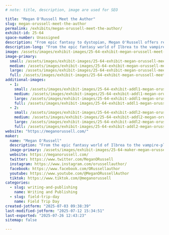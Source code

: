 ```yaml
---
# note: title, description, image are used for SEO

title: "Megan O'Russell Meet the Author"
slug: megan-orussell-meet-the-author
permalink: /exhibits/megan-orussell-meet-the-author/
exhibit-id: 25-64
space-number: Unassigned
description: "From epic fantasy to dystopian, Megan O'Russell offers readers thirty-two books across nine series."
description-long: "From the epic fantasy world of Ilbrea to the vampire-plagued dystopia of the domes, Megan O'Russell offers readers thirty-two books across nine series. Megan's newest novel, Sketchbook of a Wayward Seer, is presented in partnership with the Page by Page podcast where you can listen to a new full chapter of the book every week. Available titles include Ember and Stone, Girl of Glass, The Cursebound Thief, and How I Magically Messed Up My Life in Four Freakin' Days."
image: /assets/images/exhibit-images/25-64-exhibit-megan-orussell-meet-the-author-img-7900-large.jpg
image-primary: 
  small: /assets/images/exhibit-images/25-64-exhibit-megan-orussell-meet-the-author-img-7900-small.jpg
  medium: /assets/images/exhibit-images/25-64-exhibit-megan-orussell-meet-the-author-img-7900-medium.jpg
  large: /assets/images/exhibit-images/25-64-exhibit-megan-orussell-meet-the-author-img-7900-large.jpg
  full: /assets/images/exhibit-images/25-64-exhibit-megan-orussell-meet-the-author-img-7900-full.jpg
additional-images: 
  - 1:
    small: /assets/images/exhibit-images/25-64-exhibit-addl1-megan-orussell-meet-the-author-megan-banner-for-cons-reduced-small.jpg
    medium: /assets/images/exhibit-images/25-64-exhibit-addl1-megan-orussell-meet-the-author-megan-banner-for-cons-reduced-medium.jpg
    large: /assets/images/exhibit-images/25-64-exhibit-addl1-megan-orussell-meet-the-author-megan-banner-for-cons-reduced-large.jpg
    full: /assets/images/exhibit-images/25-64-exhibit-addl1-megan-orussell-meet-the-author-megan-banner-for-cons-reduced-full.jpg
  - 2:
    small: /assets/images/exhibit-images/25-64-exhibit-addl2-megan-orussell-meet-the-author-img-6113-2-small.jpg
    medium: /assets/images/exhibit-images/25-64-exhibit-addl2-megan-orussell-meet-the-author-img-6113-2-medium.jpg
    large: /assets/images/exhibit-images/25-64-exhibit-addl2-megan-orussell-meet-the-author-img-6113-2-large.jpg
    full: /assets/images/exhibit-images/25-64-exhibit-addl2-megan-orussell-meet-the-author-img-6113-2-full.jpg
website: "https://meganorussell.com/"
maker: 
  name: "Megan O'Russell"
  description: "From the epic fantasy world of Ilbrea to the vampire-plagued dystopia of the domes, Megan O'Russell offers readers thirty-two books across nine series. Megan's newest novel, Sketchbook of a Wayward Seer, is presented in partnership with the Page by Page podcast where you can listen to a new full chapter of the book every week. Available titles include Ember and Stone, Girl of Glass, The Cursebound Thief, and How I Magically Messed Up My Life in Four Freakin' Days."
  image-primary: /assets/images/exhibit-images/25-64-maker-megan-orussell-meet-the-author-thumbnail-ink-worlds-press-logo-c2-1-medium.png
  website: https://meganorussell.com/
  twitter: https://www.twitter.com/MeganORussell
  instagram: https://www.instagram.com/orussellauthor/
  facebook: https://www.facebook.com/ORussellauthor
  youtube: https://www.youtube.com/@MeganORussellAuthor
  tiktok: https://www.tiktok.com/@meganorussell
categories: 
  - slug: writing-and-publishing
    name: Writing and Publishing
  - slug: field-trip-day
    name: Field Trip Day
created-jotform: "2025-07-03 09:38:39"
last-modified-jotform: "2025-07-12 15:34:51"
last-exported: "2025-07-26 12:43:23"
sitemap: false

---
```


